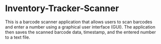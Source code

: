 # Inventory-Tracker-Scanner
This is a barcode scanner application that allows users to scan barcodes and enter a number using a graphical user interface (GUI). The application then saves the scanned barcode data, timestamp, and the entered number to a text file.
